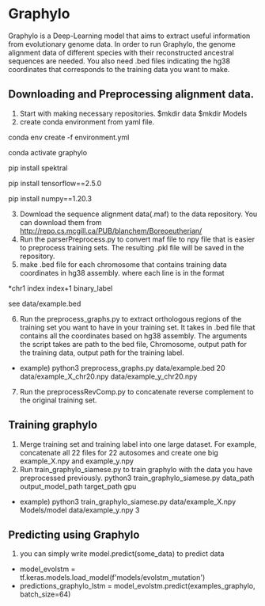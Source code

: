 # Graphylo
Graphylo is a Deep-Learning model that aims to extract useful information from evolutionary genome data. In order to run Graphylo, the genome alignment data of different species with their reconstructed ancestral sequences are needed. You also need .bed files indicating the hg38 coordinates that corresponds to the training data you want to make.

## Downloading and Preprocessing alignment data.
1. Start with making necessary repositories. $mkdir data   $mkdir Models 
2. create conda environment from yaml file. 

conda env create -f environment.yml

conda activate graphylo

pip install spektral

pip install tensorflow==2.5.0

pip install numpy==1.20.3

3. Download the sequence alignment data(.maf) to the data repository. You can download them from http://repo.cs.mcgill.ca/PUB/blanchem/Boreoeutherian/
4. Run the parserPreprocess.py to convert maf file to npy file that is easier to preprocess training sets. The resulting .pkl file will be saved in the repository.
5. make .bed file for each chromosome that contains training data coordinates in hg38 assembly. where each line is in the format

*chr1    index    index+1    binary_label 

see data/example.bed

6. Run the preprocess_graphs.py to extract orthologous regions of the training set you want to have in your training set. It takes in .bed file that contains all the coordinates based on hg38 assembly. The arguments the script takes are path to the bed file, Chromosome, output path for the training data, output path for the training label. 
* example) python3 preprocess_graphs.py data/example.bed 20 data/example_X_chr20.npy data/example_y_chr20.npy
7. Run the preprocessRevComp.py to concatenate reverse complement to the original training set.

## Training graphylo
1. Merge training set and training label into one large dataset. For example, concatenate all 22 files for 22 autosomes and create one big example_X.npy and example_y.npy
2. Run train_graphylo_siamese.py to train graphylo with the data you have preprocessed previously. python3 train_graphylo_siamese.py data_path output_model_path target_path gpu
* example) python3 train_graphylo_siamese.py data/example_X.npy Models/model data/example_y.npy 3

## Predicting using Graphylo
1. you can simply write model.predict(some_data) to predict data
* model_evolstm = tf.keras.models.load_model(f'models/evolstm_mutation')
* predictions_graphylo_lstm = model_evolstm.predict(examples_graphylo, batch_size=64)
